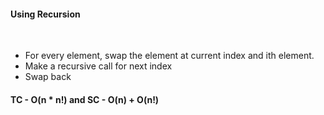 #### Using Recursion
​
- For every element, swap the element at current index and ith element.
- Make a recursive call for next index
- Swap back
​
#### TC - O(n * n!) and SC - O(n) + O(n!)